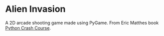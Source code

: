 # Alien Invasion
A 2D arcade shooting game made using PyGame. 
From Eric Matthes book [Python Crash Course](https://ehmatthes.github.io/pcc/).